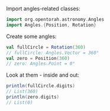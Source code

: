 Import angles-related classes:

```scala
import org.opentorah.astronomy.Angles
import Angles.{Position, Rotation}
```

Create some angles:

```scala
val fullCircle = Rotation(360)
// fullCircle: Angles.Vector = 360°
val zero = Position(360)
// zero: Angles.Point = 0°
```

Look at them - inside and out:

```scala
println(fullCircle.digits)
// List(360)
println(zero.digits)
// List(0)
```
